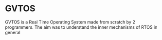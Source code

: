 # GVTOS
GVTOS is a Real Time Operating System made from scratch by 2 programmers. The aim was to understand the inner mechanisms of RTOS in general
